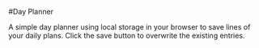 #Day Planner

A simple day planner using local storage in your browser to save lines of your daily plans.
Click the save button to overwrite the existing entries.